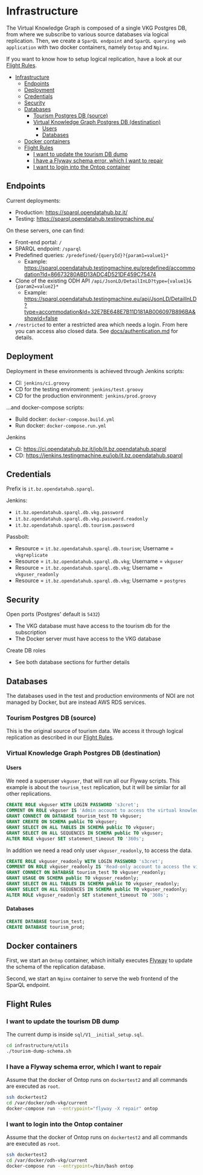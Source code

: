 # Infrastructure

The Virtual Knowledge Graph is composed of a single VKG Postgres DB, from where
we subscribe to various source databases via logical replication. Then, we
create a `SparQL endpoint` and `SparQL querying web application` with two docker
containers, namely `Ontop` and `Nginx`.

If you want to know how to setup logical replication, have a look at our
[Flight Rules].

- [Infrastructure](#infrastructure)
	- [Endpoints](#endpoints)
	- [Deployment](#deployment)
	- [Credentials](#credentials)
	- [Security](#security)
	- [Databases](#databases)
		- [Tourism Postgres DB (source)](#tourism-postgres-db-source)
		- [Virtual Knowledge Graph Postgres DB (destination)](#virtual-knowledge-graph-postgres-db-destination)
			- [Users](#users)
			- [Databases](#databases-1)
	- [Docker containers](#docker-containers)
	- [Flight Rules](#flight-rules)
		- [I want to update the tourism DB dump](#i-want-to-update-the-tourism-db-dump)
		- [I have a Flyway schema error, which I want to repair](#i-have-a-flyway-schema-error-which-i-want-to-repair)
		- [I want to login into the Ontop container](#i-want-to-login-into-the-ontop-container)

## Endpoints

Current deployments:
 * Production: https://sparql.opendatahub.bz.it/
 * Testing: https://sparql.opendatahub.testingmachine.eu/

On these servers, one can find:
* Front-end portal:  `/`
* SPARQL endpoint: `/sparql`
* Predefined queries: `/predefined/{queryId}?{param1=value1}*`
  * Example: https://sparql.opendatahub.testingmachine.eu/predefined/accommodation?Id=86673280ABD13ADC4D521DF459C75474
* Clone of the existing ODH API `/api/JsonLD/DetailInLD?type={value1}&{param2=value2}*`
  * Example: https://sparql.opendatahub.testingmachine.eu/api/JsonLD/DetailInLD?type=accommodation&Id=32E7BE648E7B11D181AB006097B896BA&showid=false
* `/restricted` to enter a restricted area which needs a login. From here you
  can access also closed data. See [docs/authentication.md](docs/authentication.md)
  for details.

## Deployment

Deployment in these environments is achieved through Jenkins scripts:
- CI: `jenkins/ci.groovy`
- CD for the testing enviroment: `jenkins/test.groovy`
- CD for the production environment: `jenkins/prod.groovy`

...and docker-compose scripts:
- Build docker: `docker-compose.build.yml`
- Run docker: `docker-compose.run.yml`

Jenkins
- CI: https://ci.opendatahub.bz.it/job/it.bz.opendatahub.sparql
- CD: https://jenkins.testingmachine.eu/job/it.bz.opendatahub.sparql

## Credentials

Prefix is `it.bz.opendatahub.sparql`.

Jenkins:
- `it.bz.opendatahub.sparql.db.vkg.password`
- `it.bz.opendatahub.sparql.db.vkg.password.readonly`
- `it.bz.opendatahub.sparql.db.tourism.password`

Passbolt:
- Resource = `it.bz.opendatahub.sparql.db.tourism`; Username = `vkgreplicate`
- Resource = `it.bz.opendatahub.sparql.db.vkg`; Username = `vkguser`
- Resource = `it.bz.opendatahub.sparql.db.vkg`; Username = `vkguser_readonly`
- Resource = `it.bz.opendatahub.sparql.db.vkg`; Username = `postgres`

## Security

Open ports (Postgres' default is `5432`)
- The VKG database must have access to the tourism db for the subscription
- The Docker server must have access to the VKG database

Create DB roles
- See both database sections for further details

## Databases

The databases used in the test and production environments of NOI are not
managed by Docker, but are instead AWS RDS services.

### Tourism Postgres DB (source)
This is the original source of tourism data. We access it through logical
replication as described in our [Flight Rules].

### Virtual Knowledge Graph Postgres DB (destination)

#### Users

We need a superuser `vkguser`, that will run all our Flyway scripts. This
example is about the `tourism_test` replication, but it will be similar for all
other replications.

```sql
CREATE ROLE vkguser WITH LOGIN PASSWORD 's3cret';
COMMENT ON ROLE vkguser IS 'Admin account to access the virtual knowledge graph';
GRANT CONNECT ON DATABASE tourism_test TO vkguser;
GRANT CREATE ON SCHEMA public TO vkguser;
GRANT SELECT ON ALL TABLES IN SCHEMA public TO vkguser;
GRANT SELECT ON ALL SEQUENCES IN SCHEMA public TO vkguser;
ALTER ROLE vkguser SET statement_timeout TO '360s';
```

In addition we need a read only user `vkguser_readonly`, to access the data.

```sql
CREATE ROLE vkguser_readonly WITH LOGIN PASSWORD 's3cret';
COMMENT ON ROLE vkguser_readonly IS 'Read-only account to access the virtual knowledge graph';
GRANT CONNECT ON DATABASE tourism_test TO vkguser_readonly;
GRANT USAGE ON SCHEMA public TO vkguser_readonly;
GRANT SELECT ON ALL TABLES IN SCHEMA public TO vkguser_readonly;
GRANT SELECT ON ALL SEQUENCES IN SCHEMA public TO vkguser_readonly;
ALTER ROLE vkguser_readonly SET statement_timeout TO '360s';
```

#### Databases

```sql
CREATE DATABASE tourism_test;
CREATE DATABASE tourism_prod;
```

## Docker containers
First, we start an `Ontop` container, which initially executes
[Flyway](https://flywaydb.org) to update the schema of the replication database.

Second, we start an `Nginx` container to serve the web frontend of the SparQL endpoint.

## Flight Rules

### I want to update the tourism DB dump

The current dump is inside `sql/V1__initial_setup.sql`.

```sh
cd infrastructure/utils
./tourism-dump-schema.sh
```

### I have a Flyway schema error, which I want to repair

Assume that the docker of Ontop runs on `dockertest2` and all commands are
executed as `root`.

```sh
ssh dockertest2
cd /var/docker/odh-vkg/current
docker-compose run --entrypoint="flyway -X repair" ontop
```

### I want to login into the Ontop container

Assume that the docker of Ontop runs on `dockertest2` and all commands are
executed as `root`.

```sh
ssh dockertest2
cd /var/docker/odh-vkg/current
docker-compose run --entrypoint=/bin/bash ontop
```


[Flight Rules]: https://github.com/noi-techpark/documentation/blob/master/README.md#i-want-to-enable-logical-replication-on-an-awsrds-or-regular-postgres-instance
